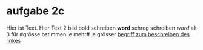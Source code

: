 # aufgabe 2c

Hier ist Text.
Hier Text 2
bild
bold schreiben **word**
schreg schreiben _word_
alt 3 für #grösse bstimmen je mehr# je grösser
[begriff zum beschreiben des linkes](www.google.com) 
